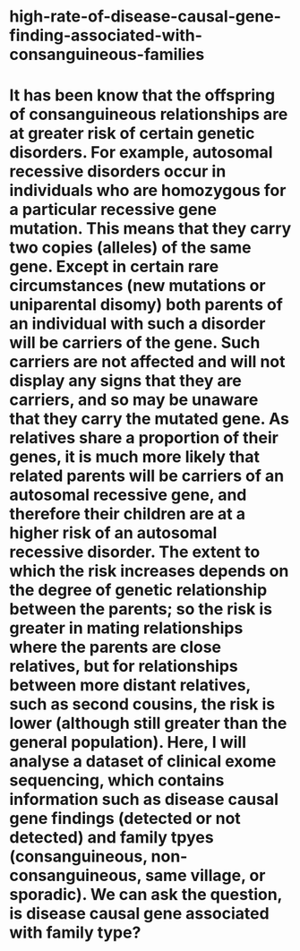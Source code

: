 # high-rate-of-disease-causal-gene-finding-associated-with-consanguineous-families
# It has been know that the offspring of consanguineous relationships are at greater risk of certain genetic disorders. For example, autosomal recessive disorders occur in individuals who are homozygous for a particular recessive gene mutation. This means that they carry two copies (alleles) of the same gene. Except in certain rare circumstances (new mutations or uniparental disomy) both parents of an individual with such a disorder will be carriers of the gene. Such carriers are not affected and will not display any signs that they are carriers, and so may be unaware that they carry the mutated gene. As relatives share a proportion of their genes, it is much more likely that related parents will be carriers of an autosomal recessive gene, and therefore their children are at a higher risk of an autosomal recessive disorder. The extent to which the risk increases depends on the degree of genetic relationship between the parents; so the risk is greater in mating relationships where the parents are close relatives, but for relationships between more distant relatives, such as second cousins, the risk is lower (although still greater than the general population). Here, I will analyse a dataset of clinical exome sequencing, which contains information such as disease causal gene findings (detected or not detected) and family tpyes (consanguineous, non-consanguineous, same village, or sporadic). We can ask the question, is disease causal gene associated with family type?
